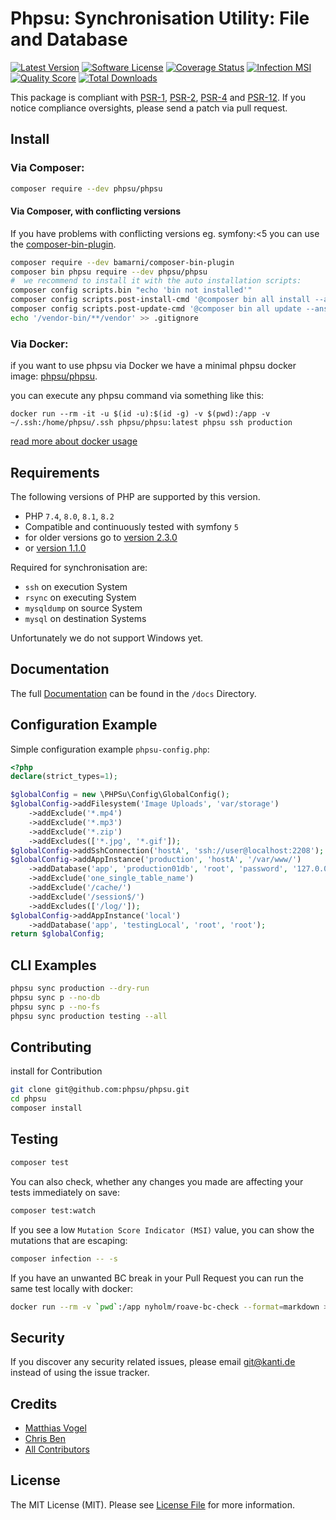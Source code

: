 # Phpsu: Synchronisation Utility: File and Database

[![Latest Version](https://img.shields.io/github/release-pre/phpsu/phpsu.svg?style=flat-square)](https://github.com/phpsu/phpsu/releases)
[![Software License](https://img.shields.io/badge/license-MIT-brightgreen.svg?style=flat-square)](LICENSE)
[![Coverage Status](https://img.shields.io/codecov/c/gh/phpsu/phpsu.svg?style=flat-square)](https://codecov.io/gh/phpsu/phpsu)
[![Infection MSI](https://img.shields.io/endpoint?style=flat-square&url=https://badge-api.stryker-mutator.io/github.com/phpsu/phpsu/master)](https://infection.github.io)
[![Quality Score](https://img.shields.io/scrutinizer/g/phpsu/phpsu.svg?style=flat-square)](https://scrutinizer-ci.com/g/phpsu/phpsu)
[![Total Downloads](https://img.shields.io/packagist/dt/phpsu/phpsu.svg?style=flat-square)](https://packagist.org/packages/phpsu/phpsu)

This package is compliant with [PSR-1], [PSR-2], [PSR-4] and [PSR-12]. If you notice compliance oversights, please send a patch via pull request.

[PSR-1]: https://github.com/php-fig/fig-standards/blob/master/accepted/PSR-1-basic-coding-standard.md
[PSR-2]: https://github.com/php-fig/fig-standards/blob/master/accepted/PSR-2-coding-style-guide.md
[PSR-4]: https://github.com/php-fig/fig-standards/blob/master/accepted/PSR-4-autoloader.md
[PSR-12]: https://github.com/php-fig/fig-standards/blob/master/accepted/PSR-12-extended-coding-style-guide.md

## Install

### Via Composer:

````bash
composer require --dev phpsu/phpsu
````

#### Via Composer, with conflicting versions

If you have problems with conflicting versions eg. symfony:<5 you can use the [composer-bin-plugin].

````bash
composer require --dev bamarni/composer-bin-plugin
composer bin phpsu require --dev phpsu/phpsu
#  we recommend to install it with the auto installation scripts:
composer config scripts.bin "echo 'bin not installed'"
composer config scripts.post-install-cmd '@composer bin all install --ansi'
composer config scripts.post-update-cmd '@composer bin all update --ansi'
echo '/vendor-bin/**/vendor' >> .gitignore
````

[composer-bin-plugin]: https://github.com/bamarni/composer-bin-plugin

### Via Docker:

if you want to use phpsu via Docker we have a minimal phpsu docker image: [phpsu/phpsu].

you can execute any phpsu command via something like this:

``docker run --rm -it -u $(id -u):$(id -g) -v $(pwd):/app -v ~/.ssh:/home/phpsu/.ssh phpsu/phpsu:latest phpsu ssh production``

[read more about docker usage]


[phpsu/phpsu]: https://hub.docker.com/r/phpsu/phpsu
[read more about docker usage]: docs/Docker.md

## Requirements

The following versions of PHP are supported by this version.

* PHP `7.4`, `8.0`, `8.1`, `8.2`
* Compatible and continuously tested with symfony `5`
* for older versions go to [version 2.3.0](https://github.com/phpsu/phpsu/tree/2.3.0)
* or [version 1.1.0](https://github.com/phpsu/phpsu/tree/1.1.0)

Required for synchronisation are:
* ``ssh`` on execution System
* ``rsync`` on executing System
* ``mysqldump`` on source System
* ``mysql`` on destination Systems

Unfortunately we do not support Windows yet.

## Documentation

The full [Documentation](docs/index.md) can be found in the ``/docs`` Directory.

## Configuration Example

Simple configuration example `phpsu-config.php`:

````php
<?php
declare(strict_types=1);

$globalConfig = new \PHPSu\Config\GlobalConfig();
$globalConfig->addFilesystem('Image Uploads', 'var/storage')
    ->addExclude('*.mp4')
    ->addExclude('*.mp3')
    ->addExclude('*.zip')
    ->addExcludes(['*.jpg', '*.gif']);
$globalConfig->addSshConnection('hostA', 'ssh://user@localhost:2208');
$globalConfig->addAppInstance('production', 'hostA', '/var/www/')
    ->addDatabase('app', 'production01db', 'root', 'password', '127.0.0.1', 3307)
    ->addExclude('one_single_table_name')
    ->addExclude('/cache/')
    ->addExclude('/session$/')
    ->addExcludes(['/log/']);
$globalConfig->addAppInstance('local')
    ->addDatabase('app', 'testingLocal', 'root', 'root');
return $globalConfig;
````

## CLI Examples

````bash
phpsu sync production --dry-run
phpsu sync p --no-db
phpsu sync p --no-fs
phpsu sync production testing --all
````

<!--### PHP API Examples

````php
<?php
declare(strict_types=1);

$log = new \Symfony\Component\Console\Output\BufferedOutput();
$configurationLoader = new \PHPSu\Config\ConfigurationLoader();
$syncOptions = new \PHPSu\SyncOptions('production');
$phpsu = new \PHPSu\Controller();
$phpsu->sync($log, $configurationLoader->getConfig(), $syncOptions);
````-->

## Contributing

install for Contribution
````bash
git clone git@github.com:phpsu/phpsu.git
cd phpsu
composer install
````

## Testing

````bash
composer test
````

You can also check, whether any changes you made are affecting your tests immediately on save:
````bash
composer test:watch
````

If you see a low `Mutation Score Indicator (MSI)` value, you can show the mutations that are escaping:
````bash
composer infection -- -s
````

If you have an unwanted BC break in your Pull Request you can run the same test locally with docker:
````bash
docker run --rm -v `pwd`:/app nyholm/roave-bc-check --format=markdown > results.md
````

## Security

If you discover any security related issues, please email git@kanti.de instead of using the issue tracker.

## Credits

- [Matthias Vogel](https://github.com/Kanti)
- [Chris Ben](https://github.com/ChrisB9)
- [All Contributors](https://github.com/phpsu/phpsu/contributors)

## License

The MIT License (MIT). Please see [License File](https://github.com/phpsu/phpsu/blob/master/LICENSE) for more information.
